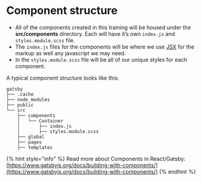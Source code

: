 # Component structure

* All of the components created in this training will be housed under the **src/components** directory. Each will have it’s own `index.js` and `styles.module.scss` file.
* The `index.js` files for the components will be where we use [JSX](https://reactjs.org/docs/introducing-jsx.html) for the markup as well any javascript we may need.
* In the `styles.module.scss` file will be all of our unique styles for each component.

A typical component structure looks like this:

```text
gatsby
├── .cache
├── node_modules
├── public
└── src
    ├── components
    │   └── Container
    │       ├── index.js
    │       ├── styles.module.scss
    ├── global
    ├── pages
    ├── templates
```

{% hint style="info" %}
Read more about Components in React/Gatsby: [https://www.gatsbyjs.org/docs/building-with-components/](https://www.gatsbyjs.org/docs/building-with-components/)
{% endhint %}
